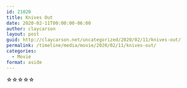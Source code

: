 ```yaml
---
id: 21020
title: Knives Out
date: 2020-02-11T00:00:00-06:00
author: claycarson
layout: post
guid: http://claycarson.net/uncategorized/2020/02/11/knives-out/
permalink: /timeline/media/movie/2020/02/11/knives-out/
categories:
  - Movie
format: aside
---
```

<div class="media-details"></div>

<div class="media-creator"></div>

<div class="media-rating">☆☆☆☆☆</div>